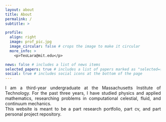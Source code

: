 ```yaml
---
layout: about
title: About
permalink: /
subtitle: >

profile:
  align: right
  image: prof_pic.jpg
  image_circular: false # crops the image to make it circular
  more_info: >
    <p>TeoLara@mit.edu</p>

news: false # includes a list of news items
selected_papers: true # includes a list of papers marked as "selected={true}"
social: true # includes social icons at the bottom of the page
---
```


<div align="justify">
I am a third-year undergraduate at the Massachusetts Institute of Technology. For the past three years, I have studied physics and applied mathematics, researching problems in computational celestial, fluid, and continuum mechanics.
</div>
<b></b>

<div align="justify">
This website is meant to be a part research portfolio, part cv, and part personal project repository. 
</div>
<b></b>
